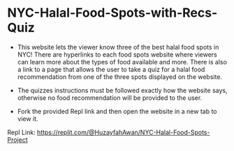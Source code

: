 # NYC-Halal-Food-Spots-with-Recs-Quiz

- This website lets the viewer know three of the best halal food spots in NYC! There are hyperlinks to each food spots website where viewers 
  can learn more about the types of food available and more. There is also a link to a page that allows the user to take a quiz for a halal 
  food recommendation from one of the three spots displayed on the website.

- The quizzes instructions must be followed exactly how the website says, otherwise no food recommendation will be provided to the user.

- Fork the provided Repl link and then open the website in a new tab to view it.

Repl Link: https://replit.com/@HuzayfahAwan/NYC-Halal-Food-Spots-Project
